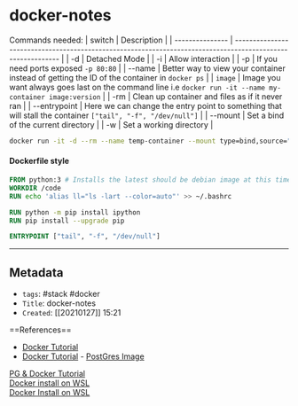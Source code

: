 # docker-notes
Commands needed:
| switch          | Description                                                                                                 |
| --------------- | ----------------------------------------------------------------------------------------------------------- |
| -d              | Detached Mode                                                                                               |
| -i              | Allow interaction                                                                                                            |
| -p              | If you need ports exposed `-p 80:80`                                                                        |
| --name          | Better way to view your container instead of getting the ID of the container in `docker ps`                 |
| `image`         | Image you want always goes last on the command line i.e `docker run -it --name my-container image:version`  |
| -rm             | Clean up container and files as if it never ran                                                             |
| --entrypoint | Here we can change the entry point to something that will stall the container `["tail", "-f", "/dev/null"]` |
| --mount         | Set a bind of the current directory                                                                         |
| -w              | Set a working directory                                                                                     |

```bash
docker run -it -d --rm --name temp-container --mount type=bind,source="$(pwd)",target=/code -w /code --entrypoint /bin/bash python
```
#### Dockerfile style
```Dockerfile
FROM python:3 # Installs the latest should be debian image at this time also don't include this comment
WORKDIR /code
RUN echo 'alias ll="ls -lart --color=auto"' >> ~/.bashrc

RUN python -m pip install ipython
RUN pip install --upgrade pip

ENTRYPOINT ["tail", "-f", "/dev/null"]
```













---
## Metadata
- `tags`: #stack #docker
- `Title`: docker-notes
- `Created`: [[20210127]] 15:21

==References==
- [Docker Tutorial](https://www.youtube.com/watch?v=fqMOX6JJhGo&t=2711s)
- [Docker Tutorial](https://www.youtube.com/watch?v=fqMOX6JJhGo&t=1203s) - [PostGres Image](https://hub.docker.com/_/postgres)  

[PG & Docker Tutorial](https://www.youtube.com/watch?v=aHbE3pTyG-Q)  
[Docker install on WSL](https://medium.com/@sebagomez/installing-the-docker-client-on-ubuntus-windows-subsystem-for-linux-612b392a44c4)  
[Docker Install on WSL](https://nickjanetakis.com/blog/setting-up-docker-for-windows-and-wsl-to-work-flawlessly)
